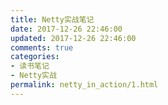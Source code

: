 ```yaml
---
title: Netty实战笔记
date: 2017-12-26 22:46:00
updated: 2017-12-26 22:46:00
comments: true
categories: 
- 读书笔记
- Netty实战
permalink: netty_in_action/1.html    
---
```

